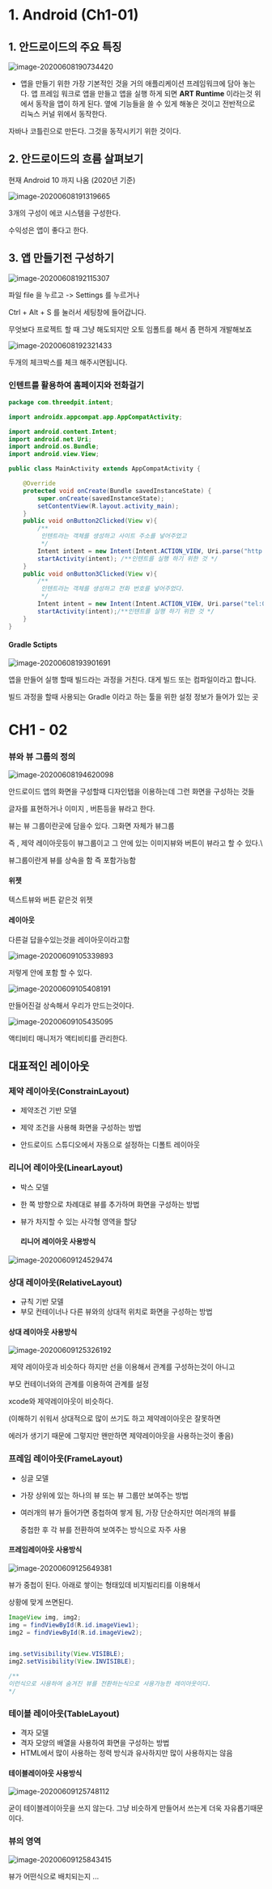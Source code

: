 # 1. Android (Ch1-01)

 ## 1. 안드로이드의 주요 특징

![image-20200608190734420](1.%20Android%20(Ch1-01).assets/image-20200608190734420.png)

* 앱을 만들기 위한 가장 기본적인 것을 거의 애플리케이션 프레임워크에 담아 놓는다.  앱 프레임 워크로 앱을 만들고 앱을 실행 하게 되면 **ART Runtime** 이라는것 위에서 동작을 앱이 하게 된다. 옆에 기능들을 쓸 수 있게 해놓은 것이고 전반적으로 리눅스 커널 위에서 동작한다.



자바나 코틀린으로 만든다. 그것을 동작시키기 위한 것이다.



## 2. 안드로이드의 흐름 살펴보기

현재 Android 10 까지 나옴 (2020년 기준)



![image-20200608191319665](1.%20Android%20(Ch1-01).assets/image-20200608191319665.png)

3개의 구성이 에코 시스템을 구성한다.

수익성은 앱이 좋다고 한다.





## 3. 앱 만들기전 구성하기

![image-20200608192115307](1.%20Android%20(Ch1-01).assets/image-20200608192115307.png)

파일 file 을 누르고 -> Settings  를 누르거나

Ctrl + Alt + S 를 눌러서 세팅창에 들어갑니다.



무엇보다 프로젝트 할 때 그냥 해도되지만  오토 임폴트를 해서 좀 편하게 개발해보죠

![image-20200608192321433](1.%20Android%20(Ch1-01).assets/image-20200608192321433.png)

두개의 체크박스를 체크 해주시면됩니다.



### 인텐트를 활용하여 홈페이지와 전화걸기

```java
package com.threedpit.intent;

import androidx.appcompat.app.AppCompatActivity;

import android.content.Intent;
import android.net.Uri;
import android.os.Bundle;
import android.view.View;

public class MainActivity extends AppCompatActivity {

    @Override
    protected void onCreate(Bundle savedInstanceState) {
        super.onCreate(savedInstanceState);
        setContentView(R.layout.activity_main);
    }
    public void onButton2Clicked(View v){
        /**
         인텐트라는 객체를 생성하고 사이트 주소를 넣어주었고
         */
        Intent intent = new Intent(Intent.ACTION_VIEW, Uri.parse("http://m.daum.com"));
        startActivity(intent); /**인텐트를 실행 하기 위한 것 */
    }
    public void onButton3Clicked(View v){
        /**
         인텐트라는 객체를 생성하고 전화 번호를 넣어주었다.
         */
        Intent intent = new Intent(Intent.ACTION_VIEW, Uri.parse("tel:010-6888-7481"));
        startActivity(intent);/**인텐트를 실행 하기 위한 것 */
    }
}
```



#### Gradle Sctipts

![image-20200608193901691](1.%20Android%20(Ch1-01).assets/image-20200608193901691.png)

앱을 만들어 실행 할때 빌드라는 과정을 거친다. 대게 빌드 또는 컴파일이라고 합니다.

빌드 과정을 할때 사용되는 Gradle 이라고 하는 툴을 위한 설정 정보가 들어가 있는 곳







# CH1 - 02

### 뷰와 뷰 그룹의 정의

![image-20200608194620098](1.%20Android%20(Ch1-01).assets/image-20200608194620098.png)



안드로이드 앱의 화면을 구성할때 디자인탭을 이용하는데 그런 화면을 구성하는 것들

글자를 표현하거나 이미지 , 버튼등을 뷰라고 한다.



뷰는 뷰 그룹이란곳에 담을수 있다. 그화면 자체가 뷰그룹

즉 , 제약 레이아웃등이 뷰그룹이고 그 안에 있는 이미지뷰와 버튼이 뷰라고 할 수 있다.\

뷰그룹이란게 뷰를 상속을 함 즉 포함가능함

#### 위젯

텍스트뷰와 버튼 같은것 위젯

#### 레이아웃

다른걸 답을수있는것을 레이아웃이라고함

![image-20200609105339893](1.%20Android%20(Ch1-01).assets/image-20200609105339893.png)

저렇게 안에 포함 할 수 있다.

![image-20200609105408191](1.%20Android%20(Ch1-01).assets/image-20200609105408191.png)

만들어진걸 상속해서 우리가 만드는것이다.

![image-20200609105435095](1.%20Android%20(Ch1-01).assets/image-20200609105435095.png)

액티비티 매니저가 액티비티를 관리한다.



## 대표적인 레이아웃

### 제약 레이아웃(ConstrainLayout)

* 제약조건 기반 모델

* 제약 조건을 사용해 화면을 구성하는 방법
* 안드로이드 스튜디오에서 자동으로 설정하는 디폴트 레이아웃



### 리니어 레이아웃(LinearLayout)

* 박스 모델

* 한 쪽 방향으로 차례대로 뷰를 추가하며 화면을 구성하는 방법

* 뷰가 차지할 수 있는 사각형 영역을 할당

  #### 리니어 레이아웃 사용방식

![image-20200609124529474](1.%20Android%20(Ch1-01).assets/image-20200609124529474.png)



### 상대 레이아웃(RelativeLayout)

* 규칙 기반 모델
* 부모 컨테이너나 다른 뷰와의 상대적 위치로 화면을 구성하는 방법

#### 상대 레이아웃 사용방식

![image-20200609125326192](1.%20Android%20(Ch1-01).assets/image-20200609125326192.png)

​	 제약 레이아웃과 비슷하다 하지만 선을 이용해서 관계를 구성하는것이 아니고

부모 컨테이너와의 관계를 이용하여 관계를 설정

xcode와 제약레이아웃이 비슷하다.

(이해하기 쉬워서 상대적으로 많이 쓰기도 하고 제약레이아웃은 잘못하면 

에러가 생기기 때문에 그렇지만 왠만하면 제약레이아웃을 사용하는것이 좋음)

### 프레임 레이아웃(FrameLayout)

* 싱글 모델

* 가장 상위에 있는 하나의 뷰 또는 뷰 그룹만 보여주는 방법

* 여러개의 뷰가 들어가면 중첩하여 쌓게 됨, 가장 단순하지만 여러개의 뷰를

  중첩한 후 각 뷰를 전환하여 보여주는 방식으로 자주 사용

#### 프레임레이아웃 사용방식

![image-20200609125649381](1.%20Android%20(Ch1-01).assets/image-20200609125649381.png)

뷰가 중첩이 된다. 아래로 쌓이는 형태있데 비지빌리티를 이용해서 

상황에 맞게 쓰면된다. 

```java
ImageView img, img2;
img = findViewById(R.id.imageView1);
img2 = findViewById(R.id.imageView2);


img.setVisibility(View.VISIBLE);
img2.setVisibility(View.INVISIBLE);

/**
이런식으로 사용하여 숨겨진 뷰를 전환하는식으로 사용가능한 레이아웃이다.
*/
```





### 테이블 레이아웃(TableLayout)

* 격자 모델
* 격자 모양의 배열을 사용하여 화면을 구성하는 방법
* HTML에서 많이 사용하는 정력 방식과 유사하지만 많이 사용하지는 않음

#### 테이블레이아웃 사용방식

![image-20200609125748112](1.%20Android%20(Ch1-01).assets/image-20200609125748112.png)

굳이 테이블레이아웃을 쓰지 않는다. 그냥 비슷하게 만들어서 쓰는게 더욱 자유롭기때문이다.



### 뷰의 영역

![image-20200609125843415](1.%20Android%20(Ch1-01).assets/image-20200609125843415.png)

뷰가 어떤식으로 배치되는지 ...



